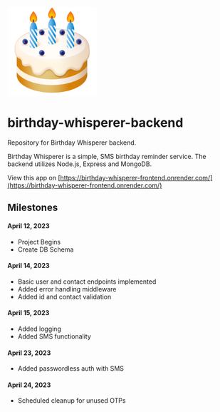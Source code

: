 <img src="./logo.png" alt="crage" style="width:200px;"/>

# birthday-whisperer-backend

Repository for Birthday Whisperer backend.

Birthday Whisperer is a simple, SMS birthday reminder service. The backend utilizes Node.js, Express and MongoDB.

View this app on [https://birthday-whisperer-frontend.onrender.com/](https://birthday-whisperer-frontend.onrender.com/)

## Milestones

#### April 12, 2023

- Project Begins
- Create DB Schema

#### April 14, 2023
- Basic user and contact endpoints implemented
- Added error handling middleware
- Added id and contact validation

#### April 15, 2023
- Added logging
- Added SMS functionality

#### April 23, 2023
- Added passwordless auth with SMS

#### April 24, 2023
- Scheduled cleanup for unused OTPs